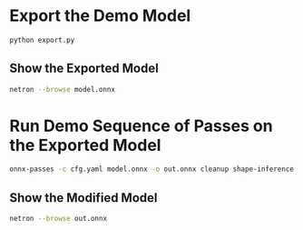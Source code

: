 # Export the Demo Model
```bash
python export.py
```
## Show the Exported Model
```bash
netron --browse model.onnx
```

# Run Demo Sequence of Passes on the Exported Model
```bash
onnx-passes -c cfg.yaml model.onnx -o out.onnx cleanup shape-inference verify
```
## Show the Modified Model
```bash
netron --browse out.onnx
```
